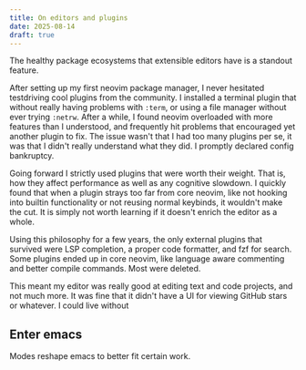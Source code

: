 ```yaml
---
title: On editors and plugins
date: 2025-08-14
draft: true
---
```


The healthy package ecosystems that extensible editors have is a standout feature.

After setting up my first neovim package manager,
I never hesitated testdriving cool plugins from the community.
I installed a terminal plugin that without really having problems with `:term`,
or using a file manager without ever trying `:netrw`.
After a while, I found neovim overloaded with more features than I understood,
and frequently hit problems that encouraged yet another plugin to fix.
The issue wasn't that I had too many plugins per se,
it was that I didn't really understand what they did.
I promptly declared config bankruptcy.

Going forward I strictly used plugins that were worth their weight.
That is, how they affect performance as well as any cognitive slowdown.
I quickly found that when a plugin strays too far from core neovim,
like not hooking into builtin functionality or not reusing normal keybinds,
it wouldn't make the cut.
It is simply not worth learning if it doesn't enrich the editor as a whole.

Using this philosophy for a few years,
the only external plugins that survived were
LSP completion, a proper code formatter, and fzf for search.
Some plugins ended up in core neovim,
like language aware commenting and better compile commands.
Most were deleted.

This meant my editor was really good at editing text and code projects,
and not much more.
It was fine that it didn't have a UI for viewing GitHub stars or whatever.
I could live without

## Enter emacs
Modes reshape emacs to better fit certain work.
